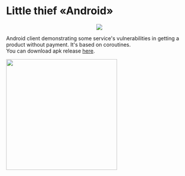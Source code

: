 # Little thief «Android»
<p align="center"><img src="https://raw.githubusercontent.com/russdreamer/Photo-thief-Android/master/app/src/main/res/mipmap-xxxhdpi/ic_launcher_round.png"></p>

Android client demonstrating some service's vulnerabilities in getting a product without payment. It's based on coroutines.</br>
You can download apk release [here](https://github.com/russdreamer/Photo-thief-Android/releases/).

<img src="https://pp.userapi.com/c849328/v849328068/1dd44f/mHoB6JUJb6o.jpg" width="300">
